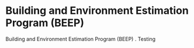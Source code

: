 # Building and Environment Estimation Program (BEEP)
Building and Environment Estimation Program (BEEP)
.
Testing
